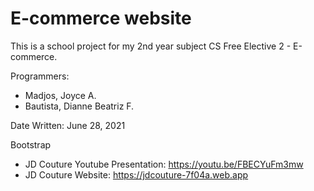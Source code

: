 # E-commerce website
This is a school project for my 2nd year subject CS Free Elective 2 - E-commerce.

Programmers:
* Madjos, Joyce A.
* Bautista, Dianne Beatriz F. 

Date Written: June 28, 2021

Bootstrap

- JD Couture Youtube Presentation: https://youtu.be/FBECYuFm3mw
- JD Couture Website: https://jdcouture-7f04a.web.app
